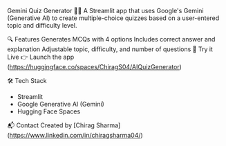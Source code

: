Gemini Quiz Generator 🧠✨
A Streamlit app that uses Google's Gemini (Generative AI) to create multiple-choice quizzes based on a user-entered topic and difficulty level.

🔍 Features
Generates MCQs with 4 options
Includes correct answer and explanation
Adjustable topic, difficulty, and number of questions
🚀 Try it Live
👉 Launch the app (https://huggingface.co/spaces/ChiragS04/AIQuizGenerator)

🛠️ Tech Stack
- Streamlit
- Google Generative AI (Gemini)
- Hugging Face Spaces

📬 Contact
Created by [Chirag Sharma] (https://www.linkedin.com/in/chiragsharma04/)
